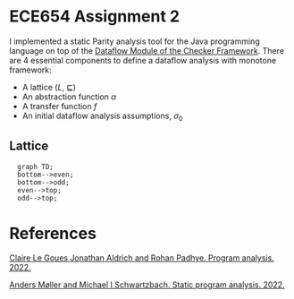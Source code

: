 # ECE654 Assignment 2

I implemented a static Parity analysis tool for the Java programming language on top of the [Dataflow Module of the Checker Framework](https://checkerframework.org/manual/checker-framework-dataflow-manual.pdf). There are 4 essential components to define a dataflow analysis with monotone framework:
* A lattice ($L$, $\sqsubseteq$)
* An abstraction function $\alpha$
* A transfer function $f$
* An initial dataflow analysis assumptions, $\sigma_0$


## Lattice
```mermaid
  graph TD;
  bottom-->even;
  bottom-->odd;
  even-->top;
  odd-->top;
```

# References
[Claire Le Goues Jonathan Aldrich and Rohan Padhye. Program analysis. 2022.](https://cmu-program-analysis.github.io/2023/resources/program-analysis.pdf)

[Anders Møller and Michael I Schwartzbach. Static program analysis. 2022.](https://cs.au.dk/~amoeller/spa/spa.pdf)